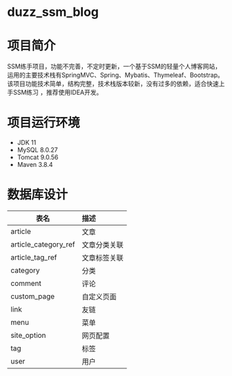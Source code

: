 # duzz_ssm_blog

# 项目简介

SSM练手项目，功能不完善，不定时更新，一个基于SSM的轻量个人博客网站，运用的主要技术栈有SpringMVC、Spring、Mybatis、Thymeleaf、Bootstrap。该项目功能技术简单，结构完整，技术栈版本较新，没有过多的依赖，适合快速上手SSM练习
，推荐使用IDEA开发。

# 项目运行环境

- JDK 11
- MySQL 8.0.27
- Tomcat 9.0.56
- Maven 3.8.4

# 数据库设计

| 表名                  | 描述 |
|----------------------|:--|
| article              | 文章 |
| article_category_ref | 文章分类关联 |
| article_tag_ref      | 文章标签关联 |
| category             | 分类 |
| comment              | 评论 |
| custom_page          | 自定义页面 |
| link                 | 友链 |
| menu                 | 菜单 |
| site_option          | 网页配置 |
| tag                  | 标签 |
| user                 | 用户 |



